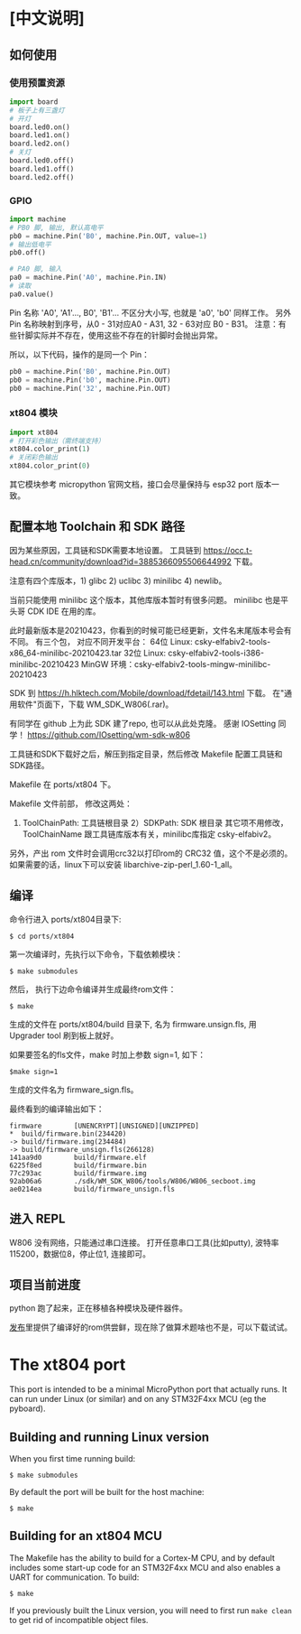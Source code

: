 # [中文说明]

## 如何使用

### 使用预置资源

```python
import board
# 板子上有三盏灯
# 开灯
board.led0.on()
board.led1.on()
board.led2.on()
# 关灯
board.led0.off()
board.led1.off()
board.led2.off()
```

### GPIO

```python
import machine
# PB0 脚, 输出, 默认高电平
pb0 = machine.Pin('B0', machine.Pin.OUT, value=1)
# 输出低电平
pb0.off()

# PA0 脚, 输入
pa0 = machine.Pin('A0', machine.Pin.IN)
# 读取
pa0.value()
```

Pin 名称 'A0', 'A1'..., B0', 'B1'...
 不区分大小写, 也就是 'a0', 'b0' 同样工作。
另外 Pin 名称映射到序号，从0 - 31对应A0 - A31, 32 - 63对应 B0 - B31。
注意：有些针脚实际并不存在，使用这些不存在的针脚时会抛出异常。

所以，以下代码，操作的是同一个 Pin：

```python
pb0 = machine.Pin('B0', machine.Pin.OUT)
pb0 = machine.Pin('b0', machine.Pin.OUT)
pb0 = machine.Pin('32', machine.Pin.OUT)
```

### xt804 模块

```python
import xt804
# 打开彩色输出（需终端支持）
xt804.color_print(1)
# 关闭彩色输出
xt804.color_print(0)
```

其它模块参考 micropython 官网文档，接口会尽量保持与 esp32 port 版本一致。

## 配置本地 Toolchain 和 SDK 路径
因为某些原因，工具链和SDK需要本地设置。
工具链到 https://occ.t-head.cn/community/download?id=3885366095506644992 下载。

注意有四个库版本，1) glibc 2) uclibc 3) minilibc 4) newlib。

当前只能使用 minilibc 这个版本，其他库版本暂时有很多问题。
minilibc 也是平头哥 CDK IDE 在用的库。

此时最新版本是20210423，你看到的时候可能已经更新，文件名末尾版本号会有不同。
有三个包， 对应不同开发平台：
64位 Linux: csky-elfabiv2-tools-x86_64-minilibc-20210423.tar
32位 Linux: csky-elfabiv2-tools-i386-minilibc-20210423
MinGW 环境：csky-elfabiv2-tools-mingw-minilibc-20210423

SDK 到 https://h.hlktech.com/Mobile/download/fdetail/143.html 下载。
在"通用软件"页面下，下载 WM_SDK_W806(.rar)。

有同学在 github 上为此 SDK 建了repo, 也可以从此处克隆。
感谢 IOSetting 同学！
https://github.com/IOsetting/wm-sdk-w806

工具链和SDK下载好之后，解压到指定目录，然后修改 Makefile 配置工具链和SDK路径。

Makefile 在 ports/xt804 下。

Makefile 文件前部， 修改这两处：
1) ToolChainPath: 工具链根目录
2）SDKPath: SDK 根目录
其它项不用修改，ToolChainName 跟工具链库版本有关，minilibc库指定 csky-elfabiv2。

另外，产出 rom 文件时会调用crc32以打印rom的 CRC32 值，这个不是必须的。
如果需要的话，linux下可以安装 libarchive-zip-perl_1.60-1_all。

## 编译
命令行进入 ports/xt804目录下:

    $ cd ports/xt804

第一次编译时，先执行以下命令，下载依赖模块：

    $ make submodules


然后， 执行下边命令编译并生成最终rom文件：

    $ make

生成的文件在 ports/xt804/build 目录下, 名为 firmware.unsign.fls, 用 Upgrader tool 刷到板上就好。

如果要签名的fls文件，make 时加上参数 sign=1, 如下：

    $make sign=1

生成的文件名为 firmware_sign.fls。

最终看到的编译输出如下：

    firmware        [UNENCRYPT][UNSIGNED][UNZIPPED]
    *  build/firmware.bin(234420)
    -> build/firmware.img(234484)
    -> build/firmware_unsign.fls(266128)
    141aa9d0        build/firmware.elf
    6225f8ed        build/firmware.bin
    77c293ac        build/firmware.img
    92ab06a6        ./sdk/WM_SDK_W806/tools/W806/W806_secboot.img
    ae0214ea        build/firmware_unsign.fls

## 进入 REPL
W806 没有网络，只能通过串口连接。
打开任意串口工具(比如putty), 波特率 115200，数据位8，停止位1, 连接即可。


## 项目当前进度
python 跑了起来，正在移植各种模块及硬件器件。

[发布](https://github.com/gengyong/micropython/releases)里提供了编译好的rom供尝鲜，现在除了做算术题啥也不是，可以下载试试。

# The xt804 port

This port is intended to be a minimal MicroPython port that actually runs.
It can run under Linux (or similar) and on any STM32F4xx MCU (eg the pyboard).

## Building and running Linux version

When you first time running build:

    $ make submodules


By default the port will be built for the host machine:

    $ make


## Building for an xt804 MCU

The Makefile has the ability to build for a Cortex-M CPU, and by default
includes some start-up code for an STM32F4xx MCU and also enables a UART
for communication.  To build:

    $ make

If you previously built the Linux version, you will need to first run
`make clean` to get rid of incompatible object files.








